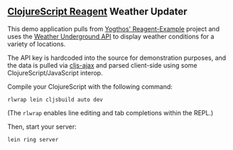 [ClojureScript Reagent](https://reagent-project.github.io/) Weather Updater
----------------------------------------

This demo application pulls from [Yogthos' Reagent-Example](https://github.com/yogthos/reagent-example) project and uses the [Weather Underground API](http://www.wunderground.com/weather/api/) to display weather conditions for a variety of locations.

The API key is hardcoded into the source for demonstration purposes, and the data is pulled via [cljs-ajax](https://github.com/JulianBirch/cljs-ajax) and parsed client-side using some ClojureScript/JavaScript interop.

Compile your ClojureScript with the following command:

```
rlwrap lein cljsbuild auto dev
```
(The `rlwrap` enables line editing and tab completions within the REPL.)

Then, start your server:

```
lein ring server
```